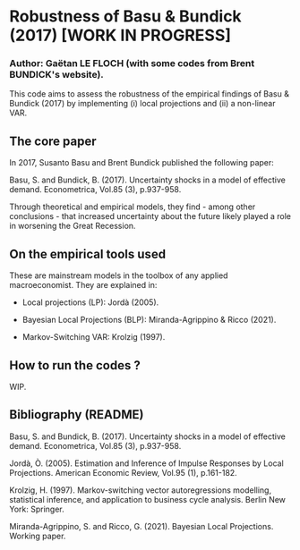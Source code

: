 # Robustness of Basu & Bundick (2017) [WORK IN PROGRESS]
### Author: Gaëtan LE FLOCH (with some codes from Brent BUNDICK's website).

This code aims to assess the robustness of the empirical findings of Basu &amp; Bundick (2017) by implementing (i) local projections and (ii) a non-linear VAR.

## The core paper

In 2017, Susanto Basu and Brent Bundick published the following paper:

Basu, S. and Bundick, B. (2017). Uncertainty shocks in a model of effective demand. Econometrica, Vol.85 (3), p.937-958.

Through theoretical and empirical models, they find - among other conclusions - that increased uncertainty about the future likely played a role in worsening the Great Recession.

## On the empirical tools used

These are mainstream models in the toolbox of any applied macroeconomist. They are explained in:

* Local projections (LP): Jordà (2005).

* Bayesian Local Projections (BLP): Miranda-Agrippino & Ricco (2021).

* Markov-Switching VAR: Krolzig (1997).

## How to run the codes ?

WIP.

## Bibliography (README)

Basu, S. and Bundick, B. (2017). Uncertainty shocks in a model of effective demand. Econometrica, Vol.85 (3), p.937-958.

Jordà, Ò. (2005). Estimation and Inference of Impulse Responses by Local Projections. American Economic Review, Vol.95 (1), p.161-182.

Krolzig, H. (1997). Markov-switching vector autoregressions modelling, statistical inference, and application to business cycle analysis. Berlin New York: Springer.

Miranda-Agrippino, S. and Ricco, G. (2021). Bayesian Local Projections. Working paper.
